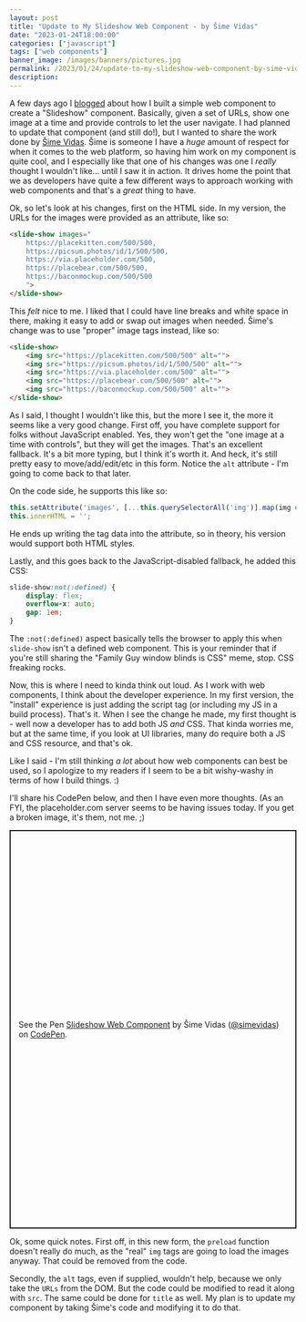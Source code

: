 ```yaml
---
layout: post
title: "Update to My Slideshow Web Component - by Šime Vidas"
date: "2023-01-24T18:00:00"
categories: ["javascript"]
tags: ["web components"]
banner_image: /images/banners/pictures.jpg
permalink: /2023/01/24/update-to-my-slideshow-web-component-by-sime-vidas
description: 
---
```


A few days ago I [blogged](https://www.raymondcamden.com/2023/01/20/a-simple-slideshow-web-component) about how I built a simple web component to create a "Slideshow" component. Basically, given a set of URLs, show one image at a time and provide controls to let the user navigate. I had planned to update that component (and still do!), but I wanted to share the work done by [Šime Vidas](https://mastodon.social/@simevidas). Šime is someone I have a *huge* amount of respect for when it comes to the web platform, so having him work on my component is quite cool, and I especially like that one of his changes was one I *really* thought I wouldn't like... until I saw it in action. It drives home the point that we as developers have quite a few different ways to approach working with web components and that's a *great* thing to have. 

Ok, so let's look at his changes, first on the HTML side. In my version, the URLs for the images were provided as an attribute, like so:

```html
<slide-show images="
	https://placekitten.com/500/500,
	https://picsum.photos/id/1/500/500,
	https://via.placeholder.com/500,
	https://placebear.com/500/500,
	https://baconmockup.com/500/500
	">
</slide-show>
```

This *felt* nice to me. I liked that I could have line breaks and white space in there, making it easy to add or swap out images when needed. Šime's change was to use "proper" image tags instead, like so:

```html
<slide-show>
	<img src="https://placekitten.com/500/500" alt="">
	<img src="https://picsum.photos/id/1/500/500" alt="">
	<img src="https://via.placeholder.com/500" alt="">
	<img src="https://placebear.com/500/500" alt="">
	<img src="https://baconmockup.com/500/500" alt="">
</slide-show>
```

As I said, I thought I wouldn't like this, but the more I see it, the more it seems like a very good change. First off, you have complete support for folks without JavaScript enabled. Yes, they won't get the "one image at a time with controls", but they will get the images. That's an excellent fallback. It's a bit more typing, but I think it's worth it. And heck, it's still pretty easy to move/add/edit/etc in this form. Notice the `alt` attribute - I'm going to come back to that later.

On the code side, he supports this like so:

```js
this.setAttribute('images', [...this.querySelectorAll('img')].map(img => img.src).join(','));
this.innerHTML = '';		
```

He ends up writing the tag data into the attribute, so in theory, his version would support both HTML styles. 

Lastly, and this goes back to the JavaScript-disabled fallback, he added this CSS:

```css
slide-show:not(:defined) {
	display: flex;
	overflow-x: auto;
	gap: 1em;
}
```

The `:not(:defined)` aspect basically tells the browser to apply this when `slide-show` isn't a defined web component. This is your reminder that if you're still sharing the "Family Guy window blinds is CSS" meme, stop. CSS freaking rocks. 

Now, this is where I need to kinda think out loud. As I work with web components, I think about the developer experience. In my first version, the "install" experience is just adding the script tag (or including my JS in a build process). That's it. When I see the change he made, my first thought is - well now a developer has to add both JS *and* CSS. That kinda worries me, but at the same time, if you look at UI libraries, many do require both a JS and CSS resource, and that's ok. 

Like I said - I'm still thinking *a lot* about how web components can best be used, so I apologize to my readers if I seem to be a bit wishy-washy in terms of how I build things. :) 

I'll share his CodePen below, and then I have even more thoughts. (As an FYI, the placeholder.com server seems to be having issues today. If you get a broken image, it's them, not me. ;)

<p class="codepen" data-height="700" data-theme-id="dark" data-default-tab="result" data-slug-hash="eYjyVeK" data-editable="true" data-user="simevidas" style="height: 700px; box-sizing: border-box; display: flex; align-items: center; justify-content: center; border: 2px solid; margin: 1em 0; padding: 1em;">
  <span>See the Pen <a href="https://codepen.io/simevidas/pen/eYjyVeK">
  Slideshow Web Component</a> by Šime Vidas (<a href="https://codepen.io/simevidas">@simevidas</a>)
  on <a href="https://codepen.io">CodePen</a>.</span>
</p>
<script async src="https://cpwebassets.codepen.io/assets/embed/ei.js"></script>

<p>

Ok, some quick notes. First off, in this new form, the `preload` function doesn't really do much, as the "real" `img` tags are going to load the images anyway. That could be removed from the code. 

Secondly, the `alt` tags, even if supplied, wouldn't help, because we only take the `URLs` from the DOM. But the code could be modified to read it along with `src`. The same could be done for `title` as well. My plan is to update my component by taking Šime's code and modifying it to do that. 